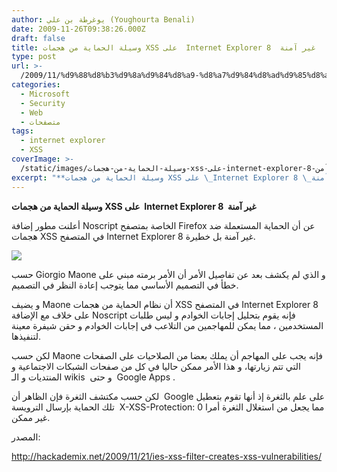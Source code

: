 ```yaml
---
author: يوغرطة بن علي (Youghourta Benali)
date: 2009-11-26T09:38:26.000Z
draft: false
title: وسيلة الحماية من هجمات XSS على  Internet Explorer 8  غير آمنة
type: post
url: >-
  /2009/11/%d9%88%d8%b3%d9%8a%d9%84%d8%a9-%d8%a7%d9%84%d8%ad%d9%85%d8%a7%d9%8a%d8%a9-%d9%85%d9%86-%d9%87%d8%ac%d9%85%d8%a7%d8%aa-xss-%d8%b9%d9%84%d9%89-internet-explorer-8-%d8%ba%d9%8a%d8%b1-%d8%a2%d9%85%d9%86/
categories:
  - Microsoft
  - Security
  - Web
  - متصفحات
tags:
  - internet explorer
  - XSS
coverImage: >-
  /static/images/وسيلة-الحماية-من-هجمات-xss-على-internet-explorer-8-غير-آمن/internet_explorer-8.jpg
excerpt: "**وسيلة الحماية من هجمات XSS على \_Internet Explorer 8 \_غير آمنة**\n\nأعلنت مطور إضافة Noscript الخاصة بمتصفح Firefox عن أن الحماية المستعملة ضد هجمات XSS في المتصفح Internet Explorer 8 غير آمنة بل خطيرة.\n\n\n\nحسب Giorgio Maone و الذي لم يكشف بعد"
---
```

**وسيلة الحماية من هجمات XSS على  Internet Explorer 8  غير آمنة**

أعلنت مطور إضافة Noscript الخاصة بمتصفح Firefox عن أن الحماية المستعملة ضد هجمات XSS في المتصفح Internet Explorer 8 غير آمنة بل خطيرة.

![](/static/images/وسيلة-الحماية-من-هجمات-xss-على-internet-explorer-8-غير-آمن/internet_explorer-8.jpg)

حسب Giorgio Maone و الذي لم يكشف بعد عن تفاصيل الأمر أن الأمر برمته مبني على خطأ في التصميم الأساسي مما يتوجب إعادة النظر في التصميم.

و يضيف Maone أن نظام الحماية من هجمات XSS في المتصفح Internet Explorer 8 على خلاف مع الإضافة Noscript فإنه يقوم بتحليل إجابات الخوادم و ليس طلبات المستخدمين ، مما يمكن للمهاجمين من التلاعب في إجابات الخوادم و حقن شيفرة معينة لتنفيذها.

لكن حسب Maone فإنه يجب على المهاجم أن يملك بعضا من الصلاحيات على الصفحات التي تتم زيارتها، و هذا الأمر ممكن حاليا في كل من صفحات الشبكات الاجتماعية و المنتديات و الـ wikis  و حتى  Google Apps .

لكن حسب مكتشف الثغرة فإن الظاهر أن  Google على علم بالثغرة إذ أنها تقوم بتعطيل تلك الحماية بإرسال الترويسة  X-XSS-Protection: 0 مما يجعل من استغلال الثغرة أمرا غير ممكن.

المصدر:

<http://hackademix.net/2009/11/21/ies-xss-filter-creates-xss-vulnerabilities/>
